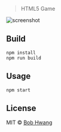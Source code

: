 > HTML5 Game

![screenshot](https://agvim.files.wordpress.com/2019/11/angle-1.png "angle screenshot")

## Build

```
npm install
npm run build
```

## Usage

```
npm start
```

## License

MIT © [Bob Hwang](https://afrontend.github.io)
